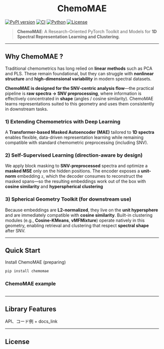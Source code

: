 <h1 align="center">ChemoMAE</h1>

[![PyPI version](https://img.shields.io/pypi/v/chemomae.svg)](https://pypi.org/project/chemomae/)
[![CI](https://github.com/Mantis-Ryuji/ChemoMAE/actions/workflows/ci.yml/badge.svg)](https://github.com/Mantis-Ryuji/ChemoMAE/actions/workflows/ci.yml)
[![Python](https://img.shields.io/pypi/pyversions/chemomae.svg)](https://pypi.org/project/chemomae/)
[![License](https://img.shields.io/badge/license-Apache--2.0-blue.svg)](LICENSE)


> **ChemoMAE**: A Research-Oriented PyTorch Toolkit and Models for **1D Spectral Representation Learning and Clustering**.

---

## Why ChemoMAE ?

Traditional chemometrics has long relied on **linear methods** such as PCA and PLS. These remain foundational, but they can struggle with **nonlinear structure** and **high-dimensional variability** in modern spectral datasets.

**ChemoMAE is designed for the SNV-centric analysis flow**—the practical pipeline is **raw spectra → SNV preprocessing**, where information is effectively concentrated in **shape** (angles / cosine similarity). ChemoMAE learns representations suited to this geometry and uses them consistently in downstream tasks.

### 1) Extending Chemometrics with Deep Learning

A **Transformer-based Masked Autoencoder (MAE)** tailored to **1D spectra** enables flexible, data-driven representation learning while remaining compatible with standard chemometric preprocessing (including SNV).

### 2) Self-Supervised Learning (direction-aware by design)

We apply block masking to **SNV-preprocessed** spectra and optimize a **masked MSE** only on the hidden positions. The encoder exposes a **unit-norm** embedding `z`, which the decoder consumes to reconstruct the masked spans—so the resulting embeddings work out of the box with **cosine similarity** and **hyperspherical clustering**

### 3) Spherical Geometry Toolkit (for downstream use)

Because embeddings are **L2-normalized**, they live on the **unit hypersphere** and are immediately compatible with **cosine similarity**. Built-in clustering modules (e.g., **Cosine-KMeans**, **vMFMixture**) operate natively in this geometry, enabling retrieval and clustering that respect **spectral shape** after SNV.

---

## Quick Start

Install ChemoMAE (preparing)

```bash
pip install chemomae
```

### ChemoMAE example

```python

```

---

## Library Features

API、コード例 + docs_link


---

## License
